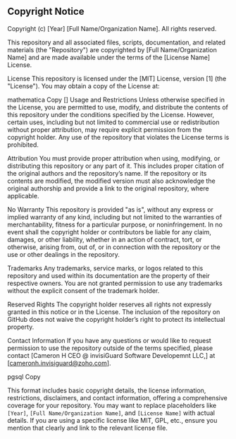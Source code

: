 ## Copyright Notice

Copyright (c) [Year] [Full Name/Organization Name]. All rights reserved.

This repository and all associated files, scripts, documentation, and related materials (the "Repository") are copyrighted by [Full Name/Organization Name] and are made available under the terms of the [License Name] License.

License
This repository is licensed under the [MIT] License, version [1] (the "License"). You may obtain a copy of the License at:

mathematica
Copy
[]
Usage and Restrictions
Unless otherwise specified in the License, you are permitted to use, modify, and distribute the contents of this repository under the conditions specified by the License. However, certain uses, including but not limited to commercial use or redistribution without proper attribution, may require explicit permission from the copyright holder. Any use of the repository that violates the License terms is prohibited.

Attribution
You must provide proper attribution when using, modifying, or distributing this repository or any part of it. This includes proper citation of the original authors and the repository’s name. If the repository or its contents are modified, the modified version must also acknowledge the original authorship and provide a link to the original repository, where applicable.

No Warranty
This repository is provided "as is", without any express or implied warranty of any kind, including but not limited to the warranties of merchantability, fitness for a particular purpose, or noninfringement. In no event shall the copyright holder or contributors be liable for any claim, damages, or other liability, whether in an action of contract, tort, or otherwise, arising from, out of, or in connection with the repository or the use or other dealings in the repository.

Trademarks
Any trademarks, service marks, or logos related to this repository and used within its documentation are the property of their respective owners. You are not granted permission to use any trademarks without the explicit consent of the trademark holder.

Reserved Rights
The copyright holder reserves all rights not expressly granted in this notice or in the License. The inclusion of the repository on GitHub does not waive the copyright holder’s right to protect its intellectual property.

Contact Information
If you have any questions or would like to request permission to use the repository outside of the terms specified, please contact [Cameron H CEO @ invisiGuard Software Developemnt LLC,] at [cameronh.invisiguard@zoho.com].

pgsql
Copy

This format includes basic copyright details, the license information, restrictions, disclaimers, and contact information, offering a comprehensive coverage for your repository. You may want to replace placeholders like `[Year]`, `[Full Name/Organization Name]`, and `[License Name]` with actual details. If you are using a specific license like MIT, GPL, etc., ensure you mention that clearly and link to the relevant license file.


